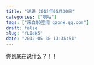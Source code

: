 ```yaml
---
title: "说说 2012年05月30日"
categories: ["嘀咕"]
tags: ["来自QQ空间 qzone.qq.com"]
draft: false
slug: "YLIeK5"
date: "2012-05-30 13:36:51"
---
```


你到底在说什么？！！
